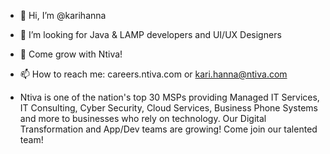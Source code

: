 - 👋 Hi, I’m @karihanna
- 👀 I’m looking for Java & LAMP developers and UI/UX Designers
- 🌱 Come grow with Ntiva!
- 📫 How to reach me: careers.ntiva.com or kari.hanna@ntiva.com

- Ntiva is one of the nation's top 30 MSPs providing Managed IT Services, IT Consulting, Cyber Security, Cloud Services, Business Phone Systems and more to businesses who rely on technology. Our Digital Transformation and App/Dev teams are growing! Come join our talented team!

<!---
karihanna/karihanna is a ✨ special ✨ repository because its `README.md` (this file) appears on your GitHub profile.
You can click the Preview link to take a look at your changes.
--->
